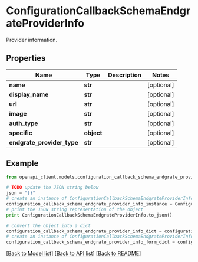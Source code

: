 # ConfigurationCallbackSchemaEndgrateProviderInfo

Provider information.

## Properties

Name | Type | Description | Notes
------------ | ------------- | ------------- | -------------
**name** | **str** |  | [optional] 
**display_name** | **str** |  | [optional] 
**url** | **str** |  | [optional] 
**image** | **str** |  | [optional] 
**auth_type** | **str** |  | [optional] 
**specific** | **object** |  | [optional] 
**endgrate_provider_type** | **str** |  | [optional] 

## Example

```python
from openapi_client.models.configuration_callback_schema_endgrate_provider_info import ConfigurationCallbackSchemaEndgrateProviderInfo

# TODO update the JSON string below
json = "{}"
# create an instance of ConfigurationCallbackSchemaEndgrateProviderInfo from a JSON string
configuration_callback_schema_endgrate_provider_info_instance = ConfigurationCallbackSchemaEndgrateProviderInfo.from_json(json)
# print the JSON string representation of the object
print ConfigurationCallbackSchemaEndgrateProviderInfo.to_json()

# convert the object into a dict
configuration_callback_schema_endgrate_provider_info_dict = configuration_callback_schema_endgrate_provider_info_instance.to_dict()
# create an instance of ConfigurationCallbackSchemaEndgrateProviderInfo from a dict
configuration_callback_schema_endgrate_provider_info_form_dict = configuration_callback_schema_endgrate_provider_info.from_dict(configuration_callback_schema_endgrate_provider_info_dict)
```
[[Back to Model list]](../README.md#documentation-for-models) [[Back to API list]](../README.md#documentation-for-api-endpoints) [[Back to README]](../README.md)



